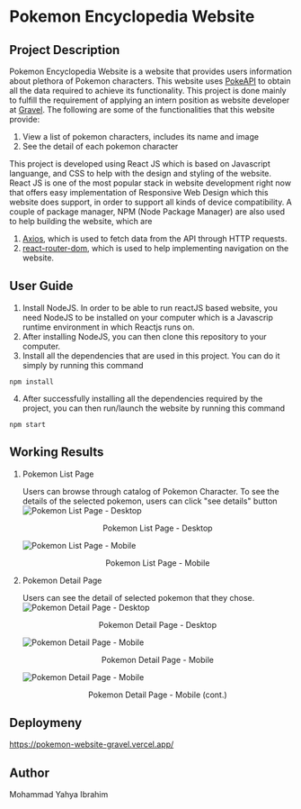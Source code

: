 # Pokemon Encyclopedia Website

## Project Description

Pokemon Encyclopedia Website is a website that provides users information about plethora of Pokemon characters. This website uses [PokeAPI](https://pokeapi.co/docs/v2) to obtain all the data required to achieve its functionality. This project is done mainly to fulfill the requirement of applying an intern position as website developer at [Gravel](https://gravel.co.id/). The following are some of the functionalities that this website provide:

1. View a list of pokemon characters, includes its name and image
2. See the detail of each pokemon character

This project is developed using React JS which is based on Javascript languange, and CSS to help with the design and styling of the website. React JS is one of the most popular stack in website development right now that offers easy implementation of Responsive Web Design which this website does support, in order to support all kinds of device compatibility. A couple of package manager, NPM (Node Package Manager) are also used to help building the website, which are

1. [Axios](https://www.npmjs.com/package/axios), which is used to fetch data from the API through HTTP requests.
2. [react-router-dom](https://www.npmjs.com/package/react-router-dom), which is used to help implementing navigation on the website.

## User Guide

1. Install NodeJS. In order to be able to run reactJS based website, you need NodeJS to be installed on your computer which is a Javascrip runtime environment in which Reactjs runs on.
2. After installing NodeJS, you can then clone this repository to your computer.
3. Install all the dependencies that are used in this project. You can do it simply by running this command

```
npm install
```

4. After successfully installing all the dependencies required by the project, you can then run/launch the website by running this command

```
npm start
```

## Working Results

1.  Pokemon List Page

    Users can browse through catalog of Pokemon Character. To see the details of the selected pokemon, users can click "see details" button
    ![Pokemon List Page - Desktop](documentation/desktop%201.png)
       <div align="center">
            Pokemon List Page - Desktop
       </div>

    ![Pokemon List Page - Mobile](documentation/mobile%201.jpg)
       <div align="center">
            Pokemon List Page - Mobile
       </div>

2.  Pokemon Detail Page

    Users can see the detail of selected pokemon that they chose.
    ![Pokemon Detail Page - Desktop](documentation/desktop%202.png)
       <div align="center">
            Pokemon Detail Page - Desktop
       </div>

    ![Pokemon Detail Page - Mobile](documentation/mobile%202.jpg)
       <div align="center">
            Pokemon Detail Page - Mobile
       </div>

    ![Pokemon Detail Page - Mobile](documentation/mobile%203.jpg)
       <div align="center">
            Pokemon Detail Page - Mobile (cont.)
       </div>

## Deploymeny
https://pokemon-website-gravel.vercel.app/

## Author

Mohammad Yahya Ibrahim
